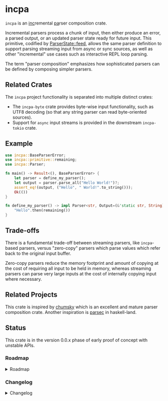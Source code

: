 # incpa

`incpa` is an <u>inc</u>remental <u>pa</u>rser composition crate.

Incremental parsers process a chunk of input, then either produce an error, a parsed output, or an updated parser state ready for future input. This primitive, codified by [ParserState::feed](crate::state::ParserState::feed), allows the same parser definition to support parsing streaming input from async or sync sources, as well as other "incremental" use cases such as interactive REPL loop parsing.

The term "parser composition" emphasizes how sophisticated parsers can be defined by composing simpler parsers.

## Related Crates

The `incpa` project functionality is separated into multiple distinct crates:

- The `incpa-byte` crate provides byte-wise input functionality, such as UTF8 decoding (so that any string parser can read byte-oriented sources).
- Support for `async` input streams is provided in the downstream `incpa-tokio` crate.

## Example

```rust
use incpa::BaseParserError;
use incpa::primitive::remaining;
use incpa::Parser;

fn main() -> Result<(), BaseParserError> {
    let parser = define_my_parser();
    let output = parser.parse_all("Hello World!")?;
    assert_eq!(output, ("Hello", " World!".to_string()));
    Ok(())
}

fn define_my_parser() -> impl Parser<str, Output=(&'static str, String), Error=BaseParserError> {
    "Hello".then(remaining())
}
```

## Trade-offs

There is a fundamental trade-off between streaming parsers, like `incpa`-based parsers, versus "zero-copy" parsers which parse values which refer back to the original input buffer.

Zero-copy parsers reduce the memory footprint and amount of copying at the cost of requiring all input to be held in memory, whereas streaming parsers can parse very large inputs at the cost of internally copying input where necessary.

## Related Projects

This crate is inspired by [chumsky](https://docs.rs/chumsky) which is an excellent and mature parser composition crate. Another inspiration is [parsec](https://hackage.haskell.org/package/parsec) in haskell-land. 

## Status

This crate is in the version 0.0.x phase of early proof of concept with unstable APIs.

### Roadmap

<details>
<summary>Roadmap</summary>

#### 0.1.0 Feature Goals

- [x] A basic suite of general composition abstractions such as [Parser::then] and [Parser::or] with backtracking support. (As of v0.0.1.)
- [x] Support for both string parsers and slice parsers (including byte slices). (As of v0.0.1.)
- [x] Efficient streaming string parsing from byte-oriented I/O sources using UTF8 decoding. (As of v0.0.1.)
- [ ] Tunable buffer management.
- [ ] Common generic primitive parsers, such as end-of-input, constants, and literals.
- [ ] Common primitive text parsers, such as number literal parsers, whitespace parsers, keyword parsing, etc...
- [ ] Common primitive byte-oriented parsers, such as integer types with different endianness, common variable-length integer encodings such as VLQ and LEB128, UTF8 chars, fixed-sized arrays, etc...
- [ ] Basic support for non-byte slice parsing with an example token slice parser.
- [ ] Location tracking in errors.
- [ ] Recursive parsers.
- [ ] Thorough test coverage.
- [ ] Proof-of-API plausibility with a major parser application or two in downstream crates.
- [ ] Basic self benchmarks for comparison across revisions (but not necessarily comparison to alternative parser crates).

</details>

### Changelog

<details>
<summary>Changelog</summary>

#### v0.0.3 (Not Yet Released)

- Split out `incpa-byte` crate.

#### v0.0.2

This release just fixed some missing `Cargo.toml` metadata: `homepage` and `repository`.

#### v0.0.1

Basic core structure with:

- [Parser], [Parser::map], [Parser::map_error], [Parser::then], [Parser::or]
- [state::ParserState]
- `incpa_byte::ByteParser`, hardcoded `incpa_byte::BufferManager` strategy (later moved to separate `incpa_byte` crate.

</details>
